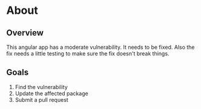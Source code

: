 # About


## Overview
This angular app has a moderate vulnerability. It needs to be fixed. Also the fix needs a little testing to make sure the fix doesn't break things.


## Goals
1. Find the vulnerability
2. Update the affected package
3. Submit a pull request


